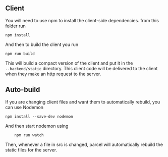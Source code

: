 ## Client

You will need to use npm to install the client-side dependencies. from this folder run
```
npm install
```

And then to build the client you run

```
npm run build
```

This will build a compact version of the client and put it in the `..backend/static` directory. This client code will be delivered to the client when they make an http request to the server.



## Auto-build

If you are changing client files and want them to automatically rebuild, you can use Nodemon

```
npm install --save-dev nodemon
```

And then start nodemon using

```
    npm run watch
```

Then, whenever a file in src is changed, parcel will automatically rebuild the static files for the server.